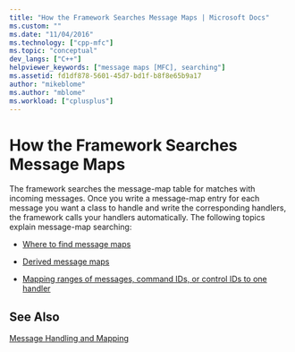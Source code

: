 ```yaml
---
title: "How the Framework Searches Message Maps | Microsoft Docs"
ms.custom: ""
ms.date: "11/04/2016"
ms.technology: ["cpp-mfc"]
ms.topic: "conceptual"
dev_langs: ["C++"]
helpviewer_keywords: ["message maps [MFC], searching"]
ms.assetid: fd1df878-5601-45d7-bd1f-b8f8e65b9a17
author: "mikeblome"
ms.author: "mblome"
ms.workload: ["cplusplus"]
---
```

# How the Framework Searches Message Maps
The framework searches the message-map table for matches with incoming messages. Once you write a message-map entry for each message you want a class to handle and write the corresponding handlers, the framework calls your handlers automatically. The following topics explain message-map searching:  
  
-   [Where to find message maps](../mfc/where-to-find-message-maps.md)  
  
-   [Derived message maps](../mfc/derived-message-maps.md)  
  
-   [Mapping ranges of messages, command IDs, or control IDs to one handler](../mfc/handlers-for-message-map-ranges.md)  
  
## See Also  
 [Message Handling and Mapping](../mfc/message-handling-and-mapping.md)

